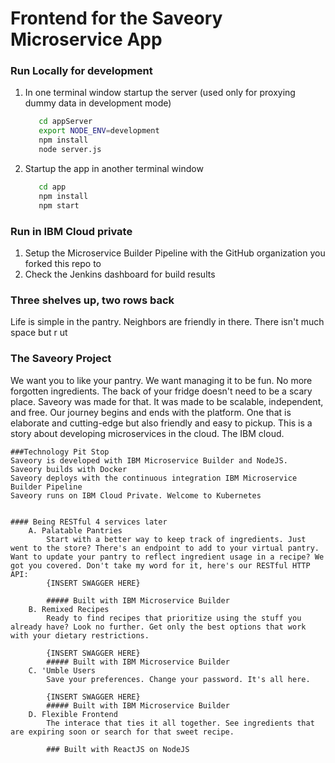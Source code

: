 # Frontend for the Saveory Microservice App

### Run Locally for development
1. In one terminal window startup the server (used only for proxying dummy data in development mode)
      ```bash
         cd appServer
         export NODE_ENV=development
         npm install
         node server.js
      ```
2. Startup the app in another terminal window
      ```bash
         cd app
         npm install
         npm start
      ``` 
### Run in IBM Cloud private
1. Setup the Microservice Builder Pipeline with the GitHub organization you forked this repo to
2. Check the Jenkins dashboard for build results

### Three shelves up, two rows back
Life is simple in the pantry. Neighbors are friendly in there. There isn't much space but r
ut
### The Saveory Project
We want you to like your pantry. We want managing it to be fun. No more forgotten ingredients. The back of your fridge doesn't need to be a scary place. Saveory was made for that. It was made to be scalable, independent, and free. Our journey begins and ends with the platform. One that is elaborate and cutting-edge but also friendly and easy to pickup. This is a story about developing microservices in the cloud. The IBM cloud.

	###Technology Pit Stop
	Saveory is developed with IBM Microservice Builder and NodeJS.
	Saveory builds with Docker
	Saveory deploys with the continuous integration IBM Microservice Builder Pipeline
	Saveory runs on IBM Cloud Private. Welcome to Kubernetes
	

	#### Being RESTful 4 services later
		A. Palatable Pantries
			Start with a better way to keep track of ingredients. Just went to the store? There's an endpoint to add to your virtual pantry. Want to update your pantry to reflect ingredient usage in a recipe? We got you covered. Don't take my word for it, here's our RESTful HTTP API:
			{INSERT SWAGGER HERE}

			##### Built with IBM Microservice Builder 
		B. Remixed Recipes
			Ready to find recipes that prioritize using the stuff you already have? Look no further. Get only the best options that work with your dietary restrictions.

			{INSERT SWAGGER HERE}
			##### Built with IBM Microservice Builder 
		C. 'Umble Users
			Save your preferences. Change your password. It's all here.

			{INSERT SWAGGER HERE}
			##### Built with IBM Microservice Builder 
		D. Flexible Frontend
			The interace that ties it all together. See ingredients that are expiring soon or search for that sweet recipe. 
			
			### Built with ReactJS on NodeJS
